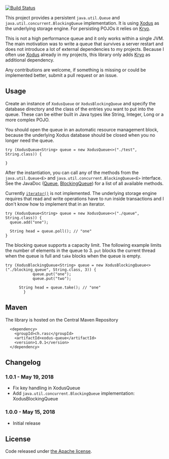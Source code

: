 [![Build Status](https://api.travis-ci.org/ralscha/xodus-queue.png)](https://travis-ci.org/ralscha/xodus-queue)

This project provides a persistent `java.util.Queue` and `java.util.concurrent.BlockingQueue` implementation. It is using [Xodus](https://github.com/JetBrains/xodus) as the underlying storage engine. 
For persisting POJOs it relies on [Kryo](https://github.com/EsotericSoftware/kryo).

This is not a high performance queue and it only works within a single JVM. The main motivation was to write a queue that survives a server restart and does 
not introduce a lot of external dependencies to my projects. Because I often use [Xodus](https://github.com/JetBrains/xodus) already in my projects, this library
only adds [Kryo](https://github.com/EsotericSoftware/kryo) as additional dependency. 

Any contributions are welcome, if something is missing or could be implemented better, submit a pull request or an issue.


## Usage

Create an instance of `XodusQueue` or `XodusBlockingQueue` and specify the database directory and the class of the entries you want to put into the queue. 
These can be either built in Java types like String, Integer, Long or a more complex POJO. 

You should open the queue in an automatic resource management block, because the underlying Xodus database should be closed 
when you no longer need the queue. 
 
```
try (XodusQueue<String> queue = new XodusQueue<>("./test", String.class)) {

}
```

After the instantiation, you can call any of the methods from the `java.util.Queue<E>` and `java.util.concurrent.BlockingQueue<E>` interface.
See the JavaDoc ([Queue](https://docs.oracle.com/javase/10/docs/api/java/util/Queue.html), [BlockingQueue](https://docs.oracle.com/javase/10/docs/api/java/util/concurrent/BlockingQueue.html)) for a list of all available methods.

Currently [`iterator()`](https://docs.oracle.com/javase/10/docs/api/java/util/Collection.html#iterator()) is not implemented.
The underlying storage engine requires that read and write operations have to run inside transactions and I don't know how
to implement that in an iterator. 

```
try (XodusQueue<String> queue = new XodusQueue<>("./queue", String.class)) {
  queue.add("one");

  String head = queue.poll(); // "one"
}
```

The blocking queue supports a capacity limit. The following example limits the number of elements in the queue to 3. 
`put` blocks the current thread when the queue is full and `take` blocks when the queue is empty.
```
try (XodusBlockingQueue<String> queue = new XodusBlockingQueue<>("./blocking_queue", String.class, 3)) {
			queue.put("one");
			queue.put("two");
			
      String head = queue.take(); // "one"
		}
```


## Maven
The library is hosted on the Central Maven Repository
```
  <dependency>
    <groupId>ch.rasc</groupId>
    <artifactId>xodus-queue</artifactId>
    <version>1.0.1</version>
  </dependency>
```


## Changelog

### 1.0.1 - May 19, 2018
  * Fix key handling in XodusQueue
  * Add `java.util.concurrent.BlockingQueue` implementation: XodusBlockingQueue


### 1.0.0 - May 15, 2018
  * Initial release


## License
Code released under [the Apache license](http://www.apache.org/licenses/).